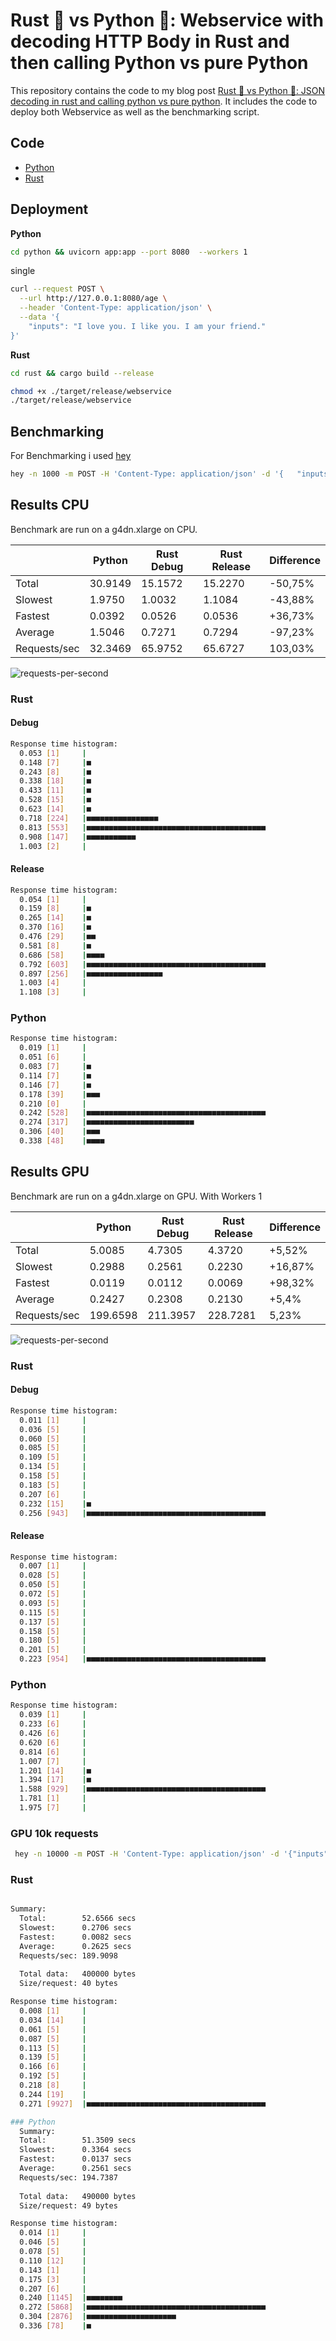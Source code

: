 # Rust 🦀 vs Python 🐍: Webservice with decoding HTTP Body in Rust and then calling Python vs pure Python

This repository contains the code to my blog post [Rust 🦀 vs Python 🐍: JSON decoding in rust and calling python vs pure python](). It includes the code to deploy both Webservice as well as the benchmarking script.

## Code

- [Python](./python)
- [Rust](./rust)

## Deployment

**Python**

```bash
cd python && uvicorn app:app --port 8080  --workers 1
```

single

```bash
curl --request POST \
  --url http://127.0.0.1:8080/age \
  --header 'Content-Type: application/json' \
  --data '{
	"inputs": "I love you. I like you. I am your friend."
}'
```

**Rust**

```bash
cd rust && cargo build --release 

chmod +x ./target/release/webservice
./target/release/webservice
```

## Benchmarking

For Benchmarking i used [hey](https://github.com/rakyll/hey)

```bash
hey -n 1000 -m POST -H 'Content-Type: application/json' -d '{	"inputs": "I love you. I like you. I am your friend."}' http://127.0.0.1:8080/age
```



## Results CPU

Benchmark are run on a g4dn.xlarge on CPU.


|              | Python     | Rust Debug  | Rust Release | Difference |
|--------------|------------|-------------|--------------|------------|
| Total        | 30.9149     | 15.1572      | 15.2270       | -50,75%    |
| Slowest      | 1.9750     | 1.0032      | 1.1084      | -43,88%    |
| Fastest      | 0.0392     | 0.0526      | 0.0536       | +36,73%    |
| Average      | 1.5046     | 0.7271      | 0.7294       | -97,23%    |
| Requests/sec | 32.3469 | 65.9752 | 65.6727  | 103,03%   |

![requests-per-second](req_sec.png)

### Rust

#### Debug

```bash
Response time histogram:
  0.053 [1]     |
  0.148 [7]     |■
  0.243 [8]     |■
  0.338 [18]    |■
  0.433 [11]    |■
  0.528 [15]    |■
  0.623 [14]    |■
  0.718 [224]   |■■■■■■■■■■■■■■■■
  0.813 [553]   |■■■■■■■■■■■■■■■■■■■■■■■■■■■■■■■■■■■■■■■■
  0.908 [147]   |■■■■■■■■■■■
  1.003 [2]     |
```

#### Release

```bash
Response time histogram:
  0.054 [1]     |
  0.159 [8]     |■
  0.265 [14]    |■
  0.370 [16]    |■
  0.476 [29]    |■■
  0.581 [8]     |■
  0.686 [58]    |■■■■
  0.792 [603]   |■■■■■■■■■■■■■■■■■■■■■■■■■■■■■■■■■■■■■■■■
  0.897 [256]   |■■■■■■■■■■■■■■■■■
  1.003 [4]     |
  1.108 [3]     |
```

### Python

```bash
Response time histogram:
  0.019 [1]     |
  0.051 [6]     |
  0.083 [7]     |■
  0.114 [7]     |■
  0.146 [7]     |■
  0.178 [39]    |■■■
  0.210 [0]     |
  0.242 [528]   |■■■■■■■■■■■■■■■■■■■■■■■■■■■■■■■■■■■■■■■■
  0.274 [317]   |■■■■■■■■■■■■■■■■■■■■■■■■
  0.306 [40]    |■■■
  0.338 [48]    |■■■■
```


## Results GPU

Benchmark are run on a g4dn.xlarge on GPU. With Workers 1


|              | Python     | Rust Debug  | Rust Release | Difference |
|--------------|------------|-------------|--------------|------------|
| Total        | 5.0085     | 4.7305      | 4.3720      | +5,52%    |
| Slowest      | 0.2988     | 0.2561      | 0.2230      | +16,87%    |
| Fastest      | 0.0119     | 0.0112      | 0.0069       | +98,32%    |
| Average      | 0.2427     | 0.2308      | 0.2130       | +5,4%    |
| Requests/sec | 199.6598 | 211.3957 | 228.7281  | 5,23%   |

![requests-per-second](req_sec_gpu.png)

### Rust

#### Debug

```bash
Response time histogram:
  0.011 [1]     |
  0.036 [5]     |
  0.060 [5]     |
  0.085 [5]     |
  0.109 [5]     |
  0.134 [5]     |
  0.158 [5]     |
  0.183 [5]     |
  0.207 [6]     |
  0.232 [15]    |■
  0.256 [943]   |■■■■■■■■■■■■■■■■■■■■■■■■■■■■■■■■■■■■■■■■
```

#### Release

```bash
Response time histogram:
  0.007 [1]     |
  0.028 [5]     |
  0.050 [5]     |
  0.072 [5]     |
  0.093 [5]     |
  0.115 [5]     |
  0.137 [5]     |
  0.158 [5]     |
  0.180 [5]     |
  0.201 [5]     |
  0.223 [954]   |■■■■■■■■■■■■■■■■■■■■■■■■■■■■■■■■■■■■■■■■
```

### Python

```bash
Response time histogram:
  0.039 [1]     |
  0.233 [6]     |
  0.426 [6]     |
  0.620 [6]     |
  0.814 [6]     |
  1.007 [7]     |
  1.201 [14]    |■
  1.394 [17]    |■
  1.588 [929]   |■■■■■■■■■■■■■■■■■■■■■■■■■■■■■■■■■■■■■■■■
  1.781 [1]     |
  1.975 [7]     |
```


### GPU 10k requests
```bash
 hey -n 10000 -m POST -H 'Content-Type: application/json' -d '{"inputs": "I love you. I like you. I am your friend."}' http://127.0.0.1:8080/age
```

### Rust
```bash

Summary:
  Total:        52.6566 secs
  Slowest:      0.2706 secs
  Fastest:      0.0082 secs
  Average:      0.2625 secs
  Requests/sec: 189.9098
  
  Total data:   400000 bytes
  Size/request: 40 bytes

Response time histogram:
  0.008 [1]     |
  0.034 [14]    |
  0.061 [5]     |
  0.087 [5]     |
  0.113 [5]     |
  0.139 [5]     |
  0.166 [6]     |
  0.192 [5]     |
  0.218 [8]     |
  0.244 [19]    |
  0.271 [9927]  |■■■■■■■■■■■■■■■■■■■■■■■■■■■■■■■■■■■■■■■■
```
```bash
### Python
  Summary:
  Total:        51.3509 secs
  Slowest:      0.3364 secs
  Fastest:      0.0137 secs
  Average:      0.2561 secs
  Requests/sec: 194.7387
  
  Total data:   490000 bytes
  Size/request: 49 bytes

Response time histogram:
  0.014 [1]     |
  0.046 [5]     |
  0.078 [5]     |
  0.110 [12]    |
  0.143 [1]     |
  0.175 [3]     |
  0.207 [6]     |
  0.240 [1145]  |■■■■■■■■
  0.272 [5868]  |■■■■■■■■■■■■■■■■■■■■■■■■■■■■■■■■■■■■■■■■
  0.304 [2876]  |■■■■■■■■■■■■■■■■■■■■
  0.336 [78]    |■
```